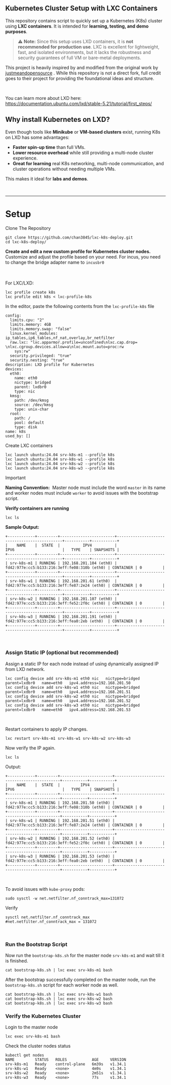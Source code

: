 ## Kubernetes Cluster Setup with LXC Containers
This repository contains script to quickly set up a Kubernetes (K8s) cluster using **LXC containers**. It is intended for **learning, testing, and demo purposes**.

> ⚠️ **Note:** Since this setup uses LXD containers, it is **not recommended for production use**. LXC is excellent for lightweight, fast, and isolated environments, but it lacks the robustness and security guarantees of full VM or bare-metal deployments.


This project is heavily inspired by and modified from the original work by [justmeandopensource](https://github.com/justmeandopensource/kubernetes.git)
. While this repository is not a direct fork, full credit goes to their project for providing the foundational ideas and structure.

<br>


You can learn more about LXD here: https://documentation.ubuntu.com/lxd/stable-5.21/tutorial/first_steps/
<br>


## Why install Kubernetes on LXD?

Even though tools like **Minikube** or **VM-based clusters** exist, running K8s on LXD has some advantages:

- **Faster spin-up time** than full VMs.
- **Lower resource overhead** while still providing a multi-node cluster experience.
- **Great for learning** real K8s networking, multi-node communication, and cluster operations without needing multiple VMs.
    
This makes it ideal for **labs and demos**.

<br>

---

# Setup
Clone The Repository
```shell
git clone https://github.com/chan3845/lxc-k8s-deploy.git
cd lxc-k8s-deploy/
```

**Create and edit a new custom profile for Kubernetes cluster nodes.**
Customize and adjust the profile based on your need. For incus, you need to change the bridge adapter name to `incusbr0`

<br> <br>
For LXC/LXD:
```shell
lxc profile create k8s
lxc profile edit k8s < lxc-profile-k8s
```

In the editor, paste the following contents from the `lxc-profile-k8s` file
```shell
config:
  limits.cpu: "2"
  limits.memory: 4GB
  limits.memory.swap: "false"
  linux.kernel_modules: ip_tables,ip6_tables,nf_nat,overlay,br_netfilter
  raw.lxc: "lxc.apparmor.profile=unconfined\nlxc.cap.drop= \nlxc.cgroup.devices.allow=a\nlxc.mount.auto=proc:rw
    sys:rw"
  security.privileged: "true"
  security.nesting: "true"
description: LXD profile for Kubernetes
devices:
  eth0:
    name: eth0
    nictype: bridged
    parent: lxdbr0
    type: nic
  kmsg:
    path: /dev/kmsg
    source: /dev/kmsg
    type: unix-char
  root:
    path: /
    pool: default
    type: disk
name: k8s
used_by: []
```

Create LXC containers
```shell
lxc launch ubuntu:24.04 srv-k8s-m1 --profile k8s
lxc launch ubuntu:24.04 srv-k8s-w1 --profile k8s
lxc launch ubuntu:24.04 srv-k8s-w2 --profile k8s
lxc launch ubuntu:24.04 srv-k8s-w3 --profile k8s
```

> [!IMPORTANT]
> **Naming Convention:** 
> Master node must include the word `master` in its name and worker nodes must include `worker` to avoid issues with the bootstrap script.

**Verify containers are running**
```shell
lxc ls
```

**Sample Output:**
```shell
+------------+---------+------------------------+----------------------------------------------+-----------+-----------+
|    NAME    |  STATE  |          IPV4          |                     IPV6                     |   TYPE    | SNAPSHOTS |
+------------+---------+------------------------+----------------------------------------------+-----------+-----------+
| srv-k8s-m1 | RUNNING | 192.168.201.104 (eth0) | fd42:977e:cc5:b133:216:3eff:fe08:310b (eth0) | CONTAINER | 0         |
+------------+---------+------------------------+----------------------------------------------+-----------+-----------+
| srv-k8s-w1 | RUNNING | 192.168.201.61 (eth0)  | fd42:977e:cc5:b133:216:3eff:fe87:2e24 (eth0) | CONTAINER | 0         |
+------------+---------+------------------------+----------------------------------------------+-----------+-----------+
| srv-k8s-w2 | RUNNING | 192.168.201.107 (eth0) | fd42:977e:cc5:b133:216:3eff:fe52:2f0c (eth0) | CONTAINER | 0         |
+------------+---------+------------------------+----------------------------------------------+-----------+-----------+
| srv-k8s-w3 | RUNNING | 192.168.201.191 (eth0) | fd42:977e:cc5:b133:216:3eff:fea0:2eb (eth0)  | CONTAINER | 0         |
+------------+---------+------------------------+----------------------------------------------+-----------+-----------+

```
<br>

### Assign Static IP (optional but recommended)

Assign a static IP for each node instead of using dynamically assigned IP from LXD network.

```shell
lxc config device add srv-k8s-m1 eth0 nic   nictype=bridged   parent=lxdbr0   name=eth0   ipv4.address=192.168.201.50
lxc config device add srv-k8s-w1 eth0 nic   nictype=bridged   parent=lxdbr0   name=eth0   ipv4.address=192.168.201.51
lxc config device add srv-k8s-w2 eth0 nic   nictype=bridged   parent=lxdbr0   name=eth0   ipv4.address=192.168.201.52
lxc config device add srv-k8s-w3 eth0 nic   nictype=bridged   parent=lxdbr0   name=eth0   ipv4.address=192.168.201.53
```
<br>

Restart containers to apply IP changes.
```shell
lxc restart srv-k8s-m1 srv-k8s-w1 srv-k8s-w2 srv-k8s-w3
```

Now verify the IP again.
```shell
lxc ls
```
Output:
```shell
+------------+---------+-----------------------+----------------------------------------------+-----------+-----------+
|    NAME    |  STATE  |         IPV4          |                     IPV6                     |   TYPE    | SNAPSHOTS |
+------------+---------+-----------------------+----------------------------------------------+-----------+-----------+
| srv-k8s-m1 | RUNNING | 192.168.201.50 (eth0) | fd42:977e:cc5:b133:216:3eff:fe08:310b (eth0) | CONTAINER | 0         |
+------------+---------+-----------------------+----------------------------------------------+-----------+-----------+
| srv-k8s-w1 | RUNNING | 192.168.201.51 (eth0) | fd42:977e:cc5:b133:216:3eff:fe87:2e24 (eth0) | CONTAINER | 0         |
+------------+---------+-----------------------+----------------------------------------------+-----------+-----------+
| srv-k8s-w2 | RUNNING | 192.168.201.52 (eth0) | fd42:977e:cc5:b133:216:3eff:fe52:2f0c (eth0) | CONTAINER | 0         |
+------------+---------+-----------------------+----------------------------------------------+-----------+-----------+
| srv-k8s-w3 | RUNNING | 192.168.201.53 (eth0) | fd42:977e:cc5:b133:216:3eff:fea0:2eb (eth0)  | CONTAINER | 0         |
+------------+---------+-----------------------+----------------------------------------------+-----------+-----------+ 
```
<br>

To avoid issues with `kube-proxy` pods:
```shell
sudo sysctl -w net.netfilter.nf_conntrack_max=131072
```

Verify
```shell
sysctl net.netfilter.nf_conntrack_max
#net.netfilter.nf_conntrack_max = 131072
```

<br>

### Run the Bootstrap Script
Now run the `bootstrap-k8s.sh` for the master node `srv-k8s-m1` and wait till it is finished.
```shell
cat bootstrap-k8s.sh | lxc exec srv-k8s-m1 bash
```

After the bootstrap successfully completed on the master node, run the `bootstrap-k8s.sh` script for each worker node as well.
```
cat bootstrap-k8s.sh | lxc exec srv-k8s-w1 bash
cat bootstrap-k8s.sh | lxc exec srv-k8s-w2 bash
cat bootstrap-k8s.sh | lxc exec srv-k8s-w3 bash
```

### Verify the Kubernetes Cluster
 Login to the master node
```shell
lxc exec srv-k8s-m1 bash 
```

Check the cluster nodes status
```shell
kubectl get nodes
NAME         STATUS   ROLES           AGE     VERSION
srv-k8s-m1   Ready    control-plane   6m39s   v1.34.1
srv-k8s-w1   Ready    <none>          4m9s    v1.34.1
srv-k8s-w2   Ready    <none>          2m51s   v1.34.1
srv-k8s-w3   Ready    <none>          77s     v1.34.1
```
